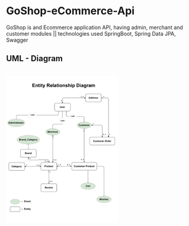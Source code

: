 # GoShop-eCommerce-Api
GoShop is and Ecommerce application API, having admin, merchant and customer modules || technologies used SpringBoot, Spring Data JPA, Swagger 
## UML - Diagram 
</br>
<img src="https://github.com/rajumb0232/GoShop-eCommerce-Api/blob/master/GoShopERD.drawio_page-0001.jpg" alt="ERD" width="60%">
            
